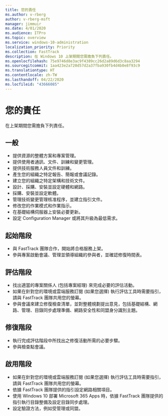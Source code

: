 ```yaml
---
title: 您的責任
ms.author: v-rberg
author: v-rberg-msft
manager: jimmuir
ms.date: 4/01/2020
ms.audience: ITPro
ms.topic: overview
ms.service: windows-10-administration
localization_priority: Priority
ms.collection: FastTrack
description: 在 Windows 10 上架期間您需擔負下列責任。
ms.openlocfilehash: 75e9746d8e3ac9f4389cc26d2a89d6d3c8aa3294
ms.sourcegitcommit: 1aa423e2a720d57d2a37fba930fb4d4b0e8f93c9
ms.translationtype: HT
ms.contentlocale: zh-TW
ms.lasthandoff: 04/22/2020
ms.locfileid: "43666085"
---
```

# <a name="your-responsibilities"></a>您的責任

在上架期間您需擔負下列責任。

## <a name="general"></a>一般

- 提供資源的整體方案和專案管理。
- 提供使用者通訊、文件、訓練和變更管理。
- 提供技術服務人員文件和訓練。
- 產生您的組織之特定報告、簡報或會議記錄。
- 建立您的組織之特定架構和技術文件。
- 設計、採購、安裝並設定硬體和網路。
- 採購、安裝並設定軟體。
- 管理技術變更管理核准程序，並建立指引文件。
- 修改您的作業模式和作業指示。
- 在基礎結構伺服器上安裝必要更新。
- 設定 Configuration Manager 或將其升級為最低需求。

## <a name="initiate-phase"></a>起始階段

- 與 FastTrack 團隊合作，開始將合格服務上架。
- 參與專案啟動會議、管理並領導組織的參與者，並確認修復時間表。

## <a name="assess-phase"></a>評估階段

- 找出適當的專案關係人 (包括專案經理) 來完成必要的評估活動。
- 如果在針對您的環境或雲端服務訂閱 (如果您選擇) 執行評估工具時需要指引，請與 FastTrack 團隊共用您的螢幕。
- 參與會議來建立修復檢查清單，並對整體規劃提出意見，包括基礎結構、網路、管理、目錄同步處理準備、網路安全性和同盟身分識別主題。

## <a name="remediate-phase"></a>修復階段

- 執行完成評估階段中所找出之修復活動所需的必要步驟。
- 參與檢查點會議。

## <a name="enable-phase"></a>啟用階段

- 如果在針對您的環境或雲端服務訂閱 (如果您選擇) 執行評估工具時需要指引，請與 FastTrack 團隊共用您的螢幕。
- 依據 FastTrack 團隊提供的指引設定網路相關項目。
- 使用 Windows 10 部署 Microsoft 365 Apps 時，依據 FastTrack 團隊提供的指引執行目錄整備及設定目錄同步處理。
- 設定驗證方法，例如受管理或同盟。

